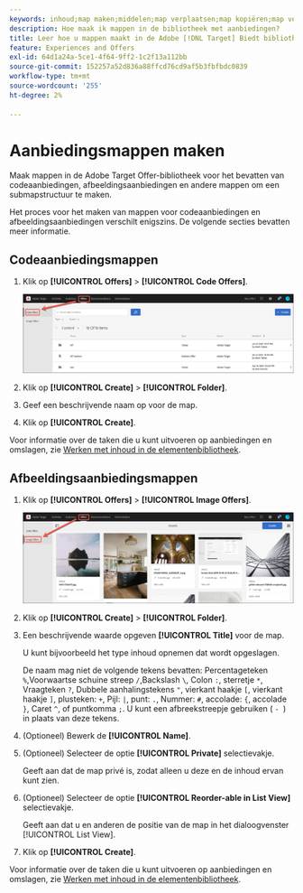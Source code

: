 ```yaml
---
keywords: inhoud;map maken;middelen;map verplaatsen;map kopiëren;map verwijderen;map downloaden;map downloaden;map
description: Hoe maak ik mappen in de bibliotheek met aanbiedingen?
title: Leer hoe u mappen maakt in de Adobe [!DNL Target] Biedt bibliotheek aan om code en beeldaanbiedingen, evenals andere omslagen te houden.
feature: Experiences and Offers
exl-id: 64d1a24a-5ce1-4f64-9ff2-1c2f13a112bb
source-git-commit: 152257a52d836a88ffcd76cd9af5b3fbfbdc0839
workflow-type: tm+mt
source-wordcount: '255'
ht-degree: 2%

---
```


# Aanbiedingsmappen maken

Maak mappen in de Adobe Target Offer-bibliotheek voor het bevatten van codeaanbiedingen, afbeeldingsaanbiedingen en andere mappen om een submapstructuur te maken.

Het proces voor het maken van mappen voor codeaanbiedingen en afbeeldingsaanbiedingen verschilt enigszins. De volgende secties bevatten meer informatie.

## Codeaanbiedingsmappen

1. Klik op **[!UICONTROL Offers]** > **[!UICONTROL Code Offers]**.

   ![Tabblad Codeaanbiedingen](/help/main/c-experiences/c-manage-content/assets/code-offers-tab.png)

1. Klik op **[!UICONTROL Create]** > **[!UICONTROL Folder]**.

1. Geef een beschrijvende naam op voor de map.

1. Klik op **[!UICONTROL Create]**.

Voor informatie over de taken die u kunt uitvoeren op aanbiedingen en omslagen, zie [Werken met inhoud in de elementenbibliotheek](/help/main/c-experiences/c-manage-content/assets-working.md).

## Afbeeldingsaanbiedingsmappen

1. Klik op **[!UICONTROL Offers]** > **[!UICONTROL Image Offers]**.

   ![Tabblad Afbeeldingsaanbiedingen](/help/main/c-experiences/c-manage-content/assets/image-offers-tab.png)

1. Klik op **[!UICONTROL Create]** > **[!UICONTROL Folder]**.
1. Een beschrijvende waarde opgeven **[!UICONTROL Title]** voor de map.

   U kunt bijvoorbeeld het type inhoud opnemen dat wordt opgeslagen.

   De naam mag niet de volgende tekens bevatten: Percentageteken `%`,Voorwaartse schuine streep `/`,Backslash `\`, Colon `:`, sterretje `*`, Vraagteken `?`, Dubbele aanhalingstekens `"`, vierkant haakje `[`, vierkant haakje `]`, plusteken: `+`, Pijl: `|`, punt: `.`, Nummer: `#`, accolade: `{`, accolade `}`, Caret `^`, of puntkomma `;`. U kunt een afbreekstreepje gebruiken ( `- `) in plaats van deze tekens.

1. (Optioneel) Bewerk de **[!UICONTROL Name]**.
1. (Optioneel) Selecteer de optie **[!UICONTROL Private]** selectievakje.

   Geeft aan dat de map privé is, zodat alleen u deze en de inhoud ervan kunt zien.

1. (Optioneel) Selecteer de optie **[!UICONTROL Reorder-able in List View]** selectievakje.

   Geeft aan dat u en anderen de positie van de map in het dialoogvenster [!UICONTROL List View].

1. Klik op **[!UICONTROL Create]**.

Voor informatie over de taken die u kunt uitvoeren op aanbiedingen en omslagen, zie [Werken met inhoud in de elementenbibliotheek](/help/main/c-experiences/c-manage-content/assets-working.md).
